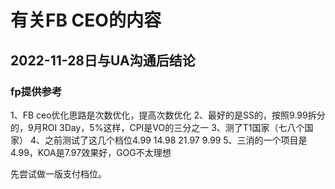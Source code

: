 # 有关FB CEO的内容

## 2022-11-28日与UA沟通后结论
 ### fp提供参考
1、FB ceo优化思路是次数优化，提高次数优化
2、最好的是SS的，按照9.99拆分的，9月ROI 3Day，5%这样，CPI是VO的三分之一
3、测了T1国家（七八个国家）
4、之前测试了这几个档位4.99 14.98 21.97 9.99
5、三消的一个项目是4.99，KOA是7.97效果好，GOG不太理想

先尝试做一版支付档位。